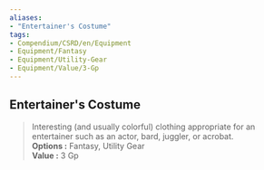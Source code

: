 ```yaml
---
aliases:
- "Entertainer's Costume"
tags:
- Compendium/CSRD/en/Equipment
- Equipment/Fantasy
- Equipment/Utility-Gear
- Equipment/Value/3-Gp
---
```


  
## Entertainer's Costume  
  
>Interesting (and usually colorful) clothing appropriate for an entertainer such as an actor, bard, juggler, or acrobat.  
> **Options :** Fantasy, Utility Gear  
> **Value :** 3 Gp